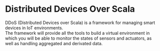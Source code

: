 # Distributed Devices Over Scala
DDoS (Distributed Devices over Scala) is a framework for managing smart devices in IoT environments.  
The framework will provide all the tools to build a virtual environment in which you will be able to monitor the states of sensors and actuators, as well as handling aggregated and derivated data.
